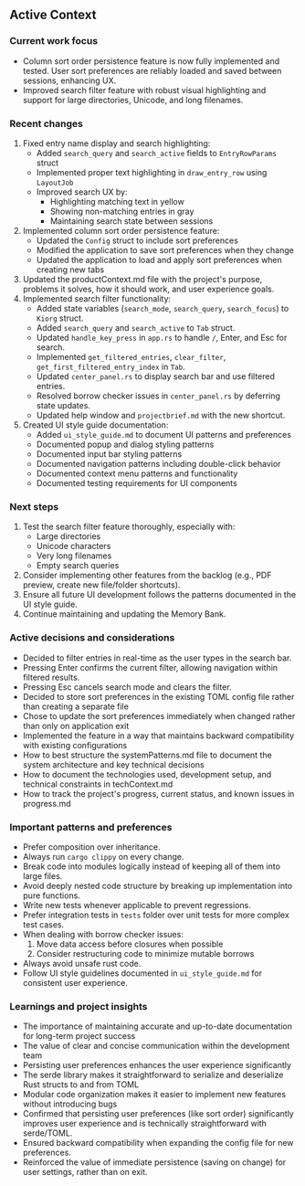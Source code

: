 ## Active Context

### Current work focus
- Column sort order persistence feature is now fully implemented and tested. User sort preferences are reliably loaded and saved between sessions, enhancing UX.
- Improved search filter feature with robust visual highlighting and support for large directories, Unicode, and long filenames.

### Recent changes
1. Fixed entry name display and search highlighting:
   - Added `search_query` and `search_active` fields to `EntryRowParams` struct
   - Implemented proper text highlighting in `draw_entry_row` using `LayoutJob`
   - Improved search UX by:
     - Highlighting matching text in yellow
     - Showing non-matching entries in gray
     - Maintaining search state between sessions
2. Implemented column sort order persistence feature:
   - Updated the `Config` struct to include sort preferences
   - Modified the application to save sort preferences when they change
   - Updated the application to load and apply sort preferences when creating new tabs
3. Updated the productContext.md file with the project's purpose, problems it solves, how it should work, and user experience goals.
4. Implemented search filter functionality:
   - Added state variables (`search_mode`, `search_query`, `search_focus`) to `Kiorg` struct.
   - Added `search_query` and `search_active` to `Tab` struct.
   - Updated `handle_key_press` in `app.rs` to handle `/`, Enter, and Esc for search.
   - Implemented `get_filtered_entries`, `clear_filter`, `get_first_filtered_entry_index` in `Tab`.
   - Updated `center_panel.rs` to display search bar and use filtered entries.
   - Resolved borrow checker issues in `center_panel.rs` by deferring state updates.
   - Updated help window and `projectbrief.md` with the new shortcut.
5. Created UI style guide documentation:
   - Added `ui_style_guide.md` to document UI patterns and preferences
   - Documented popup and dialog styling patterns
   - Documented input bar styling patterns
   - Documented navigation patterns including double-click behavior
   - Documented context menu patterns and functionality
   - Documented testing requirements for UI components

### Next steps
1. Test the search filter feature thoroughly, especially with:
   - Large directories
   - Unicode characters
   - Very long filenames
   - Empty search queries
2. Consider implementing other features from the backlog (e.g., PDF preview, create new file/folder shortcuts).
3. Ensure all future UI development follows the patterns documented in the UI style guide.
4. Continue maintaining and updating the Memory Bank.

### Active decisions and considerations
*   Decided to filter entries in real-time as the user types in the search bar.
*   Pressing Enter confirms the current filter, allowing navigation within filtered results.
*   Pressing Esc cancels search mode and clears the filter.
*   Decided to store sort preferences in the existing TOML config file rather than creating a separate file
*   Chose to update the sort preferences immediately when changed rather than only on application exit
*   Implemented the feature in a way that maintains backward compatibility with existing configurations
*   How to best structure the systemPatterns.md file to document the system architecture and key technical decisions
*   How to document the technologies used, development setup, and technical constraints in techContext.md
*   How to track the project's progress, current status, and known issues in progress.md

### Important patterns and preferences
*   Prefer composition over inheritance.
*   Always run `cargo clippy` on every change.
*   Break code into modules logically instead of keeping all of them into large files.
*   Avoid deeply nested code structure by breaking up implementation into pure functions.
*   Write new tests whenever applicable to prevent regressions.
*   Prefer integration tests in `tests` folder over unit tests for more complex test cases.
*   When dealing with borrow checker issues:
    1. Move data access before closures when possible
    2. Consider restructuring code to minimize mutable borrows
*   Always avoid unsafe rust code.
*   Follow UI style guidelines documented in `ui_style_guide.md` for consistent user experience.

### Learnings and project insights
*   The importance of maintaining accurate and up-to-date documentation for long-term project success
*   The value of clear and concise communication within the development team
*   Persisting user preferences enhances the user experience significantly
*   The serde library makes it straightforward to serialize and deserialize Rust structs to and from TOML
*   Modular code organization makes it easier to implement new features without introducing bugs
*   Confirmed that persisting user preferences (like sort order) significantly improves user experience and is technically straightforward with serde/TOML.
*   Ensured backward compatibility when expanding the config file for new preferences.
*   Reinforced the value of immediate persistence (saving on change) for user settings, rather than on exit.